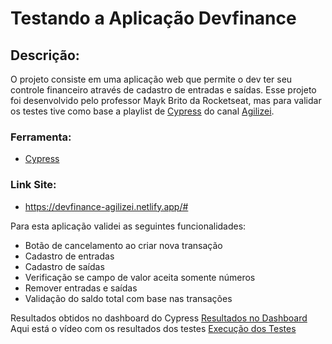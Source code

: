 # Testando a Aplicação Devfinance

## Descrição:
O projeto consiste em uma aplicação web que permite o dev ter seu controle financeiro através de cadastro de entradas e saídas.
Esse projeto foi desenvolvido pelo professor Mayk Brito da Rocketseat, mas para validar os testes tive como base a playlist de [Cypress]('https://www.youtube.com/playlist?list=PLnUo-Rbc3jjztMO4K8b-px4NE-630VNKY') do canal [Agilizei]('https://www.youtube.com/@Agilizei').

### Ferramenta:
- [Cypress]('https://www.cypress.io/')

### Link Site:
- https://devfinance-agilizei.netlify.app/#

Para esta aplicação validei as seguintes funcionalidades:
- Botão de cancelamento ao criar nova transação
- Cadastro de entradas
- Cadastro de saídas
- Verificação se campo de valor aceita somente números
- Remover entradas e saídas
- Validação do saldo total com base nas transações

Resultados obtidos no dashboard do Cypress
[Resultados no Dashboard](/Cypress-Testing/cypress/img/ExeceucaoTestes.PNG)
Aqui está o vídeo com os resultados dos testes
[Execução dos Testes](/Cypress-Testing/cypress/videos/spec.cy.js.mp4)